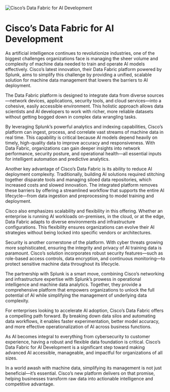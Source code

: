 ![Cisco’s Data Fabric for AI Development](https://2314769.fs1.hubspotusercontent-na1.net/hubfs/2314769/2025.png)

# Cisco’s Data Fabric for AI Development

As artificial intelligence continues to revolutionize industries, one of the biggest challenges organizations face is managing the sheer volume and complexity of machine data needed to train and operate AI models effectively. Cisco’s latest innovation, their Data Fabric platform powered by Splunk, aims to simplify this challenge by providing a unified, scalable solution for machine data management that lowers the barriers to AI deployment.

The Data Fabric platform is designed to integrate data from diverse sources—network devices, applications, security tools, and cloud services—into a cohesive, easily accessible environment. This holistic approach allows data scientists and AI developers to work with richer, more reliable datasets without getting bogged down in complex data wrangling tasks.

By leveraging Splunk’s powerful analytics and indexing capabilities, Cisco’s platform can ingest, process, and correlate vast streams of machine data in real time. This capability is critical because AI models depend heavily on timely, high-quality data to improve accuracy and responsiveness. With Data Fabric, organizations can gain deeper insights into network performance, security posture, and operational health—all essential inputs for intelligent automation and predictive analytics.

Another key advantage of Cisco’s Data Fabric is its ability to reduce AI deployment complexity. Traditionally, building AI solutions required stitching together disparate tools and managing siloed data repositories, which increased costs and slowed innovation. The integrated platform removes these barriers by offering a streamlined workflow that supports the entire AI lifecycle—from data ingestion and preprocessing to model training and deployment.

Cisco also emphasizes scalability and flexibility in this offering. Whether an enterprise is running AI workloads on-premises, in the cloud, or at the edge, Data Fabric adapts to diverse environments and infrastructure configurations. This flexibility ensures organizations can evolve their AI strategies without being locked into specific vendors or architectures.

Security is another cornerstone of the platform. With cyber threats growing more sophisticated, ensuring the integrity and privacy of AI training data is paramount. Cisco’s solution incorporates robust security features—such as role-based access controls, data encryption, and continuous monitoring—to protect sensitive machine data throughout its lifecycle.

The partnership with Splunk is a smart move, combining Cisco’s networking and infrastructure expertise with Splunk’s prowess in operational intelligence and machine data analytics. Together, they provide a comprehensive platform that empowers organizations to unlock the full potential of AI while simplifying the management of underlying data complexity.

For enterprises looking to accelerate AI adoption, Cisco’s Data Fabric offers a compelling path forward. By breaking down data silos and automating data workflows, it enables faster experimentation, better model accuracy, and more effective operationalization of AI across business functions.

As AI becomes integral to everything from cybersecurity to customer experience, having a robust and flexible data foundation is critical. Cisco’s Data Fabric for AI Development is a significant step toward making advanced AI accessible, manageable, and impactful for organizations of all sizes.

In a world awash with machine data, simplifying its management is not just beneficial—it’s essential. Cisco’s new platform delivers on that promise, helping businesses transform raw data into actionable intelligence and competitive advantage.
